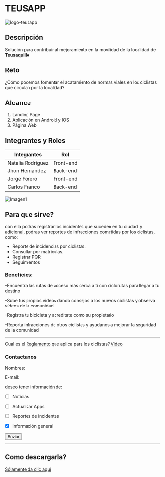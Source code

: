 # TEUSAPP
![logo-teusapp](https://user-images.githubusercontent.com/42304733/44044698-0f432932-9eec-11e8-9d31-6d0fa5fce2c0.jpg)
## Descripción
Solución para contribuir al mejoramiento en la movilidad de la localidad de **Teusaquillo**
## Reto
¿Cómo podemos fomentar el acatamiento de normas viales en los ciclistas que circulan por la localidad?
## Alcance
1. Landing Page
1. Aplicación en Android y IOS
1. Página Web

## Integrantes y Roles

| Integrantes    | Rol   |
|----------------------|-----------|
|   Natalia Rodriguez   |Front-end|
|   Jhon Hernandez  |Back-end|
|Jorge Forero |Front-end|
|Carlos Franco |Back-end|


![Imagen1](https://user-images.githubusercontent.com/42304733/44003083-67847130-9e12-11e8-84f0-5c22fdb22111.png)

## Para que sirve?
con ella podras registrar los incidentes que suceden en tu ciudad, y adicional, podras ver reportes de infracciones cometidas por los
ciclistas, como:

* Reporte de incidencias por ciclistas.
* Consultar por matriculas.
* Registrar PQR
* Seguimientos

### Beneficios:

-Encuentra las rutas de acceso más cerca a ti con ciclorutas para llegar a tu destino

-Sube tus propios videos dando consejos a los nuevos ciclistas y observa vídeos de la comunidad 

-Registra tu bicicleta y acreditate como su propietario

-Reporta infracciones de otros ciclistas y ayudanos a mejorar la seguridad de la comunidad

---------------------------------------------------------------------------------------------------
Cual es el [Reglamento](https://www.youtube.com/watch?v=OcK2qHjQV0o) que aplica para los ciclistas?
[Video](https://www.youtube.com/watch?v=OcK2qHjQV0o)

### Contactanos

Nombres: 

E-mail:

deseo tener información de:

- [ ] Noticias
- [ ] Actualizar Apps
- [ ] Reportes de incidentes
- [x] Información general


<button class="button-save large">Enviar</button>

---------------------------------------------------------------------------------------
## Como descargarla?
[Sólamente da clic aquí](https://www.microsoft.com/en-us/windows/windows-10-apps)

